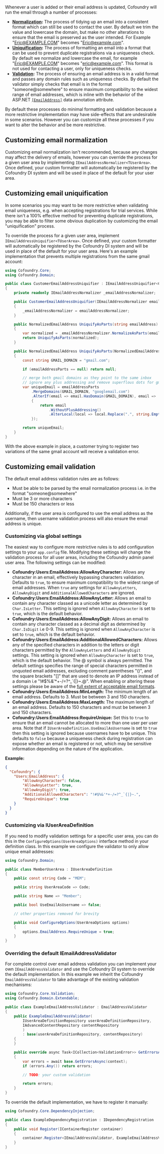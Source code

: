Whenever a user is added or their email address is updated, Cofoundry will run the email through a number of processes:

- **[Normalization](#customizing-email-normalization):** The process of tidying up an email into a consistent format which can still be used to contact the user. By default we trim the value and lowercase the domain, but make no other alterations to ensure that the email is preserved as the user intended. For Example "Eric@EXAMPLE.COM" becomes "Eric@example.com".
- **[Uniquification](#customizing-email-uniquification):** The process of formatting an email into a format that can be used to prevent duplicate registrations via a uniqueness check. By default we normalize and lowercase the email, for example "Eric@EXAMPLE.COM" becomes "eric@example.com". This format is not used for contacting a user, only for uniqueness checks.
- **[Validation](#customizing-email-validation):** The process of ensuring an email address is in a valid format and passes any domain rules such as uniqueness checks. By default the validator simply checks that email is in the format "someone@somewhere" to ensure maximum compatibility to the widest range of email addresses, which is inline with the behavior of the ASP.NET [`[EmailAddress]`](https://docs.microsoft.com/en-us/dotnet/api/system.componentmodel.dataannotations.emailaddressattribute?view=net-6.0) data annotation attribute.

By default these processes do minimal formatting and validation because a more restrictive implementation may have side-effects that are undesirable in some scenarios. However you can customize all these processes if you want to alter the behavior and be more restrictive.

## Customizing email normalization

Customizing email normalization isn't recommended, because any changes may affect the delivery of emails, however you can override the process for a given user area by implementing `IEmailAddressNormalizer<TUserArea>`. Once defined, your custom formatter will automatically be registered by the Cofoundry DI system and will be used in place of the default for your user area.

## Customizing email uniquification

In some scenarios you may want to be more restrictive when validating email uniqueness, e.g. when accepting registrations for trial services. While there isn't a 100% effective method for preventing duplicate registrations, you may be able to filter some obvious duplication by customizing the email "uniquification" process.

To override the process for a given user area, implement `IEmailAddressUniquifier<TUserArea>`. Once defined, your custom formatter will automatically be registered by the Cofoundry DI system and will be used in place of the default for your user area. Here's an example implementation that prevents multiple registrations from the same gmail account:

```csharp
using Cofoundry.Core;
using Cofoundry.Domain;

public class CustomerEmailAddressUniquifier : IEmailAddressUniquifier<CustomerUserArea>
{
    private readonly IEmailAddressNormalizer _emailAddressNormalizer;

    public CustomerEmailAddressUniquifier(IEmailAddressNormalizer emailAddressNormalizer)
    {
        _emailAddressNormalizer = emailAddressNormalizer;
    }

    public NormalizedEmailAddress UniquifyAsParts(string emailAddress)
    {
        var normalized = _emailAddressNormalizer.NormalizeAsParts(emailAddress);
        return UniquifyAsParts(normalized);
    }

    public NormalizedEmailAddress UniquifyAsParts(NormalizedEmailAddress emailAddressParts)
    {
        const string GMAIL_DOMAIN = "gmail.com";

        if (emailAddressParts == null) return null;

        // merge both gmail domains as they point to the same inbox
        // ignore any plus addressing and remove superflous dots for gmail addresses only
        var uniqueEmail = emailAddressParts
            .MergeDomains(GMAIL_DOMAIN, "googlemail.com")
            .AlterIf(email => email.HasDomain(GMAIL_DOMAIN), email =>
            {
                return email
                    .WithoutPlusAddressing()
                    .AlterLocal(local => local.Replace(".", string.Empty));
            });

        return uniqueEmail;
    }
}
```

With the above example in place, a customer trying to register two variations of the same gmail account will receive a validation error.

## Customizing email validation

The default email address validation rules are as follows:

- Must be able to be parsed by the email normalization process i.e. in the format "someone@somewhere"
- Must be 3 or more characters
- Must be 150 characters or less

Additionally, if the user area is configured to use the email address as the username, then username validation process will also ensure the email address is unique.

### Customizing via global settings

The easiest way to configure more restrictive rules is to add configuration settings to your `app.config` file. Modifying these settings will change the validation process for all user areas, including the Cofoundry admin panel user area. The following settings can be modified:

- **Cofoundry:Users:EmailAddress:AllowAnyCharacter:** Allows any character in an email, effectively bypassing characters validation. Defaults to `true`, to ensure maximum compatibility to the widest range of email addresses. When `true` any settings for `AllowAnyLetters`, `AllowAnyDigit` and `AdditionalAllowedCharacters` are ignored.
- **Cofoundry:Users:EmailAddress:AllowAnyLetter:** Allows an email to contain any character classed as a unicode letter as determined by `Char.IsLetter`. This setting is ignored when `AllowAnyCharacter` is set to `true`, which is the default behavior.
- **Cofoundry:Users:EmailAddress:AllowAnyDigit:** Allows an email to contain any character classed as a decimal digit as determined by `Char.IsDigit` i.e 0-9. This setting is ignored when `AllowAnyCharacter` is set to `true`, which is the default behavior.
- **Cofoundry:Users:EmailAddress:AdditionalAllowedCharacters:** Allows any of the specified characters in addition to the letters or digit characters permitted by the `AllowAnyLetters` and `AllowAnyDigit` settings. This setting is ignored when `AllowAnyCharacter` is set to `true`, which is the default behavior. The @ symbol is always permitted. The default settings specifies the range of special characters permitted in unquoted email addresses, excluding comment parentheses "()", and the square brackets "[]" that are used to denote an IP address instead of a domain i.e "!#$%&'*+-/=?^_`{|}~.@". When enabling or altering these settings please be aware of the [full extent of acceptable email formats](https://en.wikipedia.org/wiki/Email_address#Syntax).
- **Cofoundry:Users:EmailAddress:MinLength:** The minimum length of an email address. Defaults to 3. Must be between 3 and 150 characters. 
- **Cofoundry:Users:EmailAddress:MaxLength:** The maximum length of an email address. Defaults to 150 characters and must be between 3 and 150 characters.
- **Cofoundry:Users:EmailAddress:RequireUnique:** Set this to `true` to ensure that an email cannot be allocated to more than one user per user area. Note that if `IUserAreaDefinition.UseEmailAsUsername` is set to `true` then this setting is ignored because usernames have to be unique. This defaults to `false` because a uniqueness check during registration can expose whether an email is registered or not, which may be sensitive information depending on the nature of the application.

**Example:**

```json
{
  "Cofoundry": {
    "Users:EmailAddress": {
        "AllowAnyCharacter": false,
        "AllowAnyLetter": true,
        "AllowAnyDigit": true,
        "AdditionalAllowedCharacters": "!#$%&'*+-/=?^_`{|}~.",
        "RequireUnique": true
    }
  }
}
```

### Customizing via IUserAreaDefinition

If you need to modify validation settings for a specific user area, you can do this in the `ConfigureOptions(UserAreaOptions)` interface method in your definition class. In this example we configure the validator to only allow unique email addresses:

```csharp
using Cofoundry.Domain;

public class MemberUserArea : IUserAreaDefinition
{
    public const string Code = "MEM";

    public string UserAreaCode => Code;

    public string Name => "Member";

    public bool UseEmailAsUsername => false;

    // other properties removed for brevity

    public void ConfigureOptions(UserAreaOptions options)
    {
        options.EmailAddress.RequireUnique = true;
    }
}
```

### Overriding the default IEmailAddressValidator

For complete control over email address validation you can implement your own `IEmailAddressValidator` and use the Cofoundry DI system to override the default implementation. In this example we inherit the Cofoundry `EmailAddressValidator` to take advantage of the existing validation mechanisms:

```csharp
using Cofoundry.Core.Validation;
using Cofoundry.Domain.Extendable;

public class ExampleEmailAddressValidator : EmailAddressValidator
{
    public ExampleEmailAddressValidator(
        IUserAreaDefinitionRepository userAreaDefinitionRepository,
        IAdvancedContentRepository contentRepository
        )
        : base(userAreaDefinitionRepository, contentRepository)
    {
    }

    public override async Task<ICollection<ValidationError>> GetErrorsAsync(IEmailAddressValidationContext context)
    {
        var errors = await base.GetErrorsAsync(context);
        if (errors.Any()) return errors;

        // TODO: your custom validation

        return errors;
    }
}
```

To override the default implementation, we have to register it manually:

```csharp
using Cofoundry.Core.DependencyInjection;

public class ExampleDependencyRegistration : IDependencyRegistration
{
    public void Register(IContainerRegister container)
    {
        container.Register<IEmailAddressValidator, ExampleEmailAddressValidator>(RegistrationOptions.Override());
    }
}
```